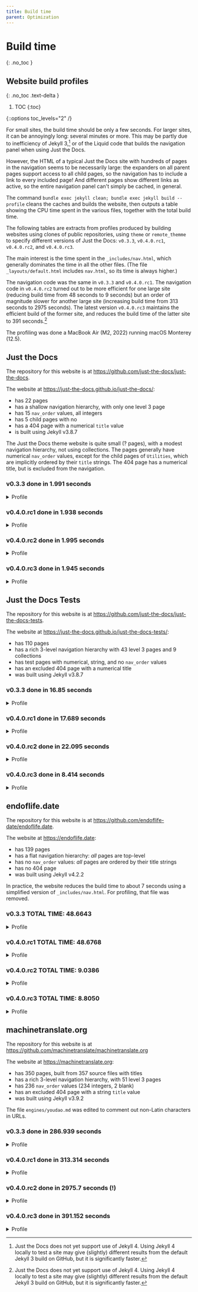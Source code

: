 ```yaml
---
title: Build time
parent: Optimization
---
```


# Build time
{: .no_toc }

## Website build profiles
{: .no_toc .text-delta }

1. TOC
{:toc}

{::options toc_levels="2" /}

For small sites, the build time should be only a few seconds.
For larger sites, it can be annoyingly long: several minutes or more.
This may be partly due to inefficiency of Jekyll 3,[^jekyll-4]
or of the Liquid code that builds the navigation panel when using Just the Docs.

[^jekyll-4]: Just the Docs does not yet support use of Jekyll 4.
  Using Jekyll 4 locally to test a site may give (slightly) different results
  from the default Jekyll 3 build on GitHub, but it is significantly faster.

However, the HTML of a typical Just the Docs site with hundreds of pages
in the navigation seems to be necessarily large:
the expanders on all parent pages support access to all child pages,
so the navigation has to include a link to every included page!
And different pages show different links as active,
so the entire navigation panel can't simply be cached, in general.

The command
`bundle exec jekyll clean; bundle exec jekyll build --profile`
cleans the caches and builds the website,
then outputs a table showing the CPU time spent in the various files,
together with the total build time.

The following tables are extracts from profiles produced by building websites
using clones of public repositories,
using `theme` or `remote_themme` to specify different versions of Just the Docs:
`v0.3.3`, `v0.4.0.rc1`, `v0.4.0.rc2`, and `v0.4.0.rc3`.

The main interest is the time spent in the `_includes/nav.html`,
which generally dominates the time in all the other files.
(The file `_layouts/default.html` includes `nav.html`,
so its time is always higher.)

The navigation code was the same in `v0.3.3` and `v0.4.0.rc1`.
The navigation code in `v0.4.0.rc2` turned out to be more efficient for one large site
(reducing build time from 48 seconds to 9 seconds)
but an order of magnitude slower for another large site
(increasing build time from 313 seconds to 2975 seconds).
The latest version `v0.4.0.rc3` maintains the efficient build of the former site,
and reduces the build time of the latter site to 391 seconds.[^jekyll-4]

The profiling was done a MacBook Air (M2, 2022) running macOS Monterey (12.5).

## Just the Docs

The repository for this website is at <https://github.com/just-the-docs/just-the-docs>.

The website at <https://just-the-docs.github.io/just-the-docs/>:
- has 22 pages
- has a shallow navigation hierarchy, with only one level 3 page
- has 15 `nav_order` values, all integers
- has 5 child pages with no
- has a 404 page with a numerical `title` value
- is built using Jekyll v3.8.7

The Just the Docs theme website is quite small (? pages),
with a modest navigation hierarchy, not using collections.
The pages generally have numerical `nav_order` values,
except for the child pages of `Utilities`,
which are implicitly ordered by their `title` strings.
The 404 page has a numerical title, but is excluded from the navigation.

### v0.3.3 done in 1.991 seconds

<details markdown="block"><summary><span class="text-delta">Profile</span></summary>

Filename                                 | Count |  Bytes  | Time
:----------------------------------------|:------|:--------|:-----
_layouts/default.html                    |    22 | 504.19K | 0.406
_includes/nav.html                       |    22 |  74.65K | 0.229
_layouts/vendor/compress.html            |    22 | 439.00K | 0.143
_includes/vendor/anchor_headings.html    |    22 | 253.50K | 0.054
_includes/head.html                      |    22 |  42.78K | 0.054
assets/js/zzzz-search-data.json          |     1 |  97.09K | 0.041

</details>

### v0.4.0.rc1 done in 1.938 seconds

<details markdown="block"><summary><span class="text-delta">Profile</span></summary>

Filename                                 | Count |  Bytes  | Time
:----------------------------------------|:------|:--------|:-----
_layouts/default.html                    |    22 | 504.19K | 0.400
_includes/nav.html                       |    22 |  74.65K | 0.226
_layouts/vendor/compress.html            |    22 | 439.00K | 0.142
_includes/vendor/anchor_headings.html    |    22 | 253.50K | 0.054
_includes/head.html                      |    22 |  42.78K | 0.053
assets/js/zzzz-search-data.json          |     1 |  97.09K | 0.040

</details>

### v0.4.0.rc2 done in 1.995 seconds

<details markdown="block"><summary><span class="text-delta">Profile</span></summary>

Filename                                 | Count |  Bytes  | Time
:----------------------------------------|:------|:--------|:-----
_layouts/default.html                    |    22 | 504.19K | 0.415
_includes/nav.html                       |    22 |  74.65K | 0.233
_layouts/vendor/compress.html            |    22 | 439.00K | 0.146
_includes/vendor/anchor_headings.html    |    22 | 253.50K | 0.057
_includes/head.html                      |    22 |  42.78K | 0.054
assets/js/zzzz-search-data.json          |     1 |  97.09K | 0.041

</details>

### v0.4.0.rc3 done in 1.945 seconds

<details markdown="block"><summary><span class="text-delta">Profile</span></summary>

Filename                                 | Count |  Bytes  | Time
:----------------------------------------|:------|:--------|:-----
_layouts/default.html                    |    22 | 504.19K | 0.404
_includes/nav.html                       |    22 |  74.65K | 0.233
_layouts/vendor/compress.html            |    22 | 439.00K | 0.149
_includes/vendor/anchor_headings.html    |    22 | 253.50K | 0.057
_includes/head.html                      |    22 |  42.78K | 0.049
assets/js/zzzz-search-data.json          |     1 |  97.09K | 0.040

</details>

## Just the Docs Tests

The repository for this website is at <https://github.com/just-the-docs/just-the-docs-tests>.

The website at <https://just-the-docs.github.io/just-the-docs-tests/>:
- has 110 pages
- has a rich 3-level navigation hierarchy with 43 level 3 pages and 9 collections
- has test pages with numerical, string, and no `nav_order` values
- has an excluded 404 page with a numerical title
- was built using Jekyll v3.8.7

### v0.3.3 done in 16.85 seconds

<details markdown="block"><summary><span class="text-delta">Profile</span></summary>

Filename                                                                          | Count |     Bytes |    Time
:---------------------------------------------------------------------------------|:------|:----------|:-------
_layouts/default.html                                                             |   110 | 3266.93K | 14.218
jekyll-remote-theme-20221010-86351-cvopry/_includes/nav.html                      |   110 | 2183.14K | 13.257
jekyll-remote-theme-20221010-86351-cvopry/_includes/head.html                     |   110 |  190.86K |  0.540
_layouts/vendor/compress.html                                                     |   110 | 2858.39K |  0.209
jekyll-remote-theme-20221010-86351-cvopry/_includes/vendor/anchor_headings.html   |   110 |  191.49K |  0.129
assets/js/zzzz-search-data.json                                                   |     1 |   86.96K |  0.091

</details>

### v0.4.0.rc1 done in 17.689 seconds

<details markdown="block"><summary><span class="text-delta">Profile</span></summary>

Filename                                                                            | Count |     Bytes |    Time
:-----------------------------------------------------------------------------------|:------|:----------|:-------
_layouts/default.html                                                               |   110 | 3193.41K | 14.258
jekyll-remote-theme-20221010-86581-1bvzujk/_includes/nav.html                       |   110 | 1859.26K | 12.847
jekyll-remote-theme-20221010-86581-1bvzujk/_includes/head.html                      |   110 |  201.60K |  0.553
_layouts/vendor/compress.html                                                       |   110 | 2711.24K |  0.213
jekyll-remote-theme-20221010-86581-1bvzujk/_includes/vendor/anchor_headings.html    |   110 |  191.49K |  0.128
assets/js/zzzz-search-data.json                                                     |     1 |   82.27K |  0.061

</details>

### v0.4.0.rc2 done in 22.095 seconds

<details markdown="block"><summary><span class="text-delta">Profile</span></summary>

Filename                                                                           | Count |     Bytes |    Time
:----------------------------------------------------------------------------------|:------|:----------|:-------
_layouts/default.html                                                              |   110 | 3374.24K | 18.984
jekyll-remote-theme-20221010-86786-7mh81d/_includes/nav.html                       |   110 | 2032.36K | 17.646
jekyll-remote-theme-20221010-86786-7mh81d/_includes/head.html                      |   110 |  201.60K |  0.538
_layouts/vendor/compress.html                                                      |   110 | 2828.05K |  0.219
jekyll-remote-theme-20221010-86786-7mh81d/_includes/vendor/anchor_headings.html    |   110 |  191.49K |  0.130
assets/js/zzzz-search-data.json                                                    |     1 |   82.27K |  0.051

</details>

### v0.4.0.rc3 done in 8.414 seconds

<details markdown="block"><summary><span class="text-delta">Profile</span></summary>

Filename                                                                           | Count |     Bytes |    Time
:----------------------------------------------------------------------------------|:------|:----------|:-------
_layouts/default.html                                                              |   110 | 3368.20K | 5.229
jekyll-remote-theme-20221010-86921-slj0jj/_includes/nav.html                       |   110 | 2032.64K | 3.859
jekyll-remote-theme-20221010-86921-slj0jj/_includes/head.html                      |   110 |  196.66K | 0.547
_layouts/vendor/compress.html                                                      |   110 | 2821.46K | 0.217
jekyll-remote-theme-20221010-86921-slj0jj/_includes/vendor/anchor_headings.html    |   110 |  191.49K | 0.126
assets/js/zzzz-search-data.json                                                    |     1 |   82.27K | 0.065

</details>

## endoflife.date

The repository for this website is at <https://github.com/endoflife-date/endoflife.date>.

The website at <https://endoflife.date>:
- has 139 pages
- has a flat navigation hierarchy: *all* pages are top-level
- has no `nav_order` values: *all* pages are ordered by their title strings
- has no 404 page
- was built using Jekyll v4.2.2

In practice, the website reduces the build time to about 7 seconds
using a simplified version of `_includes/nav.html`.
For profiling, that file was removed.

### v0.3.3 TOTAL TIME: 48.6643

<details markdown="block"><summary><span class="text-delta">Profile</span></summary>

| Filename                                                    | Count |     Bytes |   Time |
|:------------------------------------------------------------|:------|:----------|:-------|
| just-the-docs-0.3.3/_layouts/default.html                   |   139 |  4544.87K | 46.608 |
| just-the-docs-0.3.3/_includes/nav.html                      |   139 |  2017.90K | 44.714 |
| just-the-docs-0.3.3/_includes/head.html                     |   139 |   690.52K |  1.811 |
| _includes/head_custom.html                                  |   139 |   488.13K |  0.443 |
| _layouts/product.html                                       |   136 |  1107.56K |  0.430 |
| sitemap.xml                                                 |     1 |    42.39K |  0.263 |
| assets/js/zzzz-search-data.json                             |     1 |   168.11K |  0.061 |

</details>

### v0.4.0.rc1 TOTAL TIME: 48.6768

<details markdown="block"><summary><span class="text-delta">Profile</span></summary>

| Filename                                                         | Count |     Bytes |   Time |
|:-----------------------------------------------------------------|:------|:----------|:-------|
| just-the-docs-0.4.0.rc1/_layouts/default.html                    |   139 |  4217.32K | 46.887 |
| just-the-docs-0.4.0.rc1/_includes/nav.html                       |   139 |  1611.63K | 44.404 |
| just-the-docs-0.4.0.rc1/_includes/head.html                      |   139 |   691.33K |  1.805 |
| _includes/head_custom.html                                       |   139 |   488.13K |  0.433 |
| _layouts/product.html                                            |   136 |  1107.56K |  0.424 |
| sitemap.xml                                                      |     1 |    42.39K |  0.264 |
| assets/js/zzzz-search-data.json                                  |     1 |   163.30K |  0.052 |

</details>

### v0.4.0.rc2 TOTAL TIME: 9.0386 

<details markdown="block"><summary><span class="text-delta">Profile</span></summary>

| Filename                                                         | Count |     Bytes |   Time |
|:-----------------------------------------------------------------|:------|:----------|:-------|
| just-the-docs-0.4.0.rc2/_layouts/default.html                    |   139 |  4227.09K |  7.196 |
| just-the-docs-0.4.0.rc2/_includes/nav.html                       |   139 |  1611.63K |  4.756 |
| just-the-docs-0.4.0.rc2/_includes/head.html                      |   139 |   691.33K |  1.731 |
| _layouts/product.html                                            |   136 |  1107.56K |  0.477 |
| _includes/head_custom.html                                       |   139 |   488.13K |  0.455 |
| sitemap.xml                                                      |     1 |    42.39K |  0.267 |
| assets/js/zzzz-search-data.json                                  |     1 |   163.30K |  0.063 |

</details>

### v0.4.0.rc3 TOTAL TIME: 8.8050

<details markdown="block"><summary><span class="text-delta">Profile</span></summary>

| Filename                                                         | Count |     Bytes |   Time |
|:-----------------------------------------------------------------|:------|:----------|:-------|
| just-the-docs-0.4.0.rc3/_layouts/default.html                    |   139 |  4218.81K |  7.018 |
| just-the-docs-0.4.0.rc3/_includes/nav.html                       |   139 |  1611.63K |  4.625 |
| just-the-docs-0.4.0.rc3/_includes/head.html                      |   139 |   685.09K |  1.718 |
| _includes/head_custom.html                                       |   139 |   488.13K |  0.438 |
| _layouts/product.html                                            |   136 |  1107.56K |  0.428 |
| sitemap.xml                                                      |     1 |    42.39K |  0.265 |
| assets/js/zzzz-search-data.json                                  |     1 |   163.30K |  0.054 |

</details>

## machinetranslate.org

The repository for this website is at <https://github.com/machinetranslate/machinetranslate.org>

The website at <https://machinetranslate.org>:
- has 350 pages, built from 357 source files with titles
- has a rich 3-level navigation hierarchy, with 51 level 3 pages
- has 236 `nav_order` values (234 integers, 2 blank)
- has an excluded 404 page with a string `title` value
- was built using Jekyll v3.9.2

The file `engines/youdao.md` was edited to comment out non-Latin characters in URLs. 

### v0.3.3 done in 286.939 seconds

<details markdown="block"><summary><span class="text-delta">Profile</span></summary>

Filename                                                                          | Count |     Bytes |    Time
:---------------------------------------------------------------------------------|:------|:----------|:-------
_layouts/default.html                                                             |   350 | 19934.53K | 260.383
jekyll-remote-theme-20221010-99410-f0d2i0/_includes/nav.html                      |   350 | 14237.38K | 226.985
_includes/head.html                                                               |   350 |   762.21K |   1.497
assets/js/zzzz-search-data.json                                                   |     1 |   742.95K |   1.023

</details>

### v0.4.0.rc1 done in 313.314 seconds

<details markdown="block"><summary><span class="text-delta">Profile</span></summary>

Filename                                                                         | Count |     Bytes |    Time
:--------------------------------------------------------------------------------|:------|:----------|:-------
_layouts/default.html                                                            |   350 | 17117.10K | 288.068
jekyll-remote-theme-20221010-367-hpbs4l/_includes/nav.html                       |   350 | 11241.54K | 242.392
_includes/head.html                                                              |   350 |   762.21K |   1.429
_layouts/vendor/compress.html                                                    |   350 | 15610.93K |   0.943
assets/js/zzzz-search-data.json                                                  |     1 |   715.56K |   0.864

</details>

### v0.4.0.rc2 done in 2975.7 seconds (!)

<details markdown="block"><summary><span class="text-delta">Profile</span></summary>

Filename                                                                           | Count |     Bytes |    Time
:----------------------------------------------------------------------------------|:------|:----------|:-------
_layouts/default.html                                                              |   350 | 17606.56K | 2949.965
jekyll-remote-theme-20221010-1546-1e05xea/_includes/nav.html                       |   350 | 11706.39K | 2909.030
_includes/head.html                                                                |   350 |   762.21K |    1.430
_layouts/vendor/compress.html                                                      |   350 | 15939.06K |    0.961
assets/js/zzzz-search-data.json                                                    |     1 |   715.56K |    0.892

</details>

### v0.4.0.rc3 done in 391.152 seconds

<details markdown="block"><summary><span class="text-delta">Profile</span></summary>

Filename                                                                         | Count |     Bytes |    Time
:--------------------------------------------------------------------------------|:------|:----------|:-------
_layouts/default.html                                                            |   350 | 17601.79K | 364.902
jekyll-remote-theme-20221010-967-6k2xcb/_includes/nav.html                       |   350 | 11706.72K | 318.016
_includes/head.html                                                              |   350 |   762.21K |   1.502
_layouts/vendor/compress.html                                                    |   350 | 15933.24K |   0.993
assets/js/zzzz-search-data.json                                                  |     1 |   715.56K |   0.907

</details>
